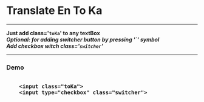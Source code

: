 <h1>Translate En To Ka</h1>
<hr>
<b>Just add class='<code>toKa</code>' to any textBox
<br>
<i>Optional: for adding switcher button by pressing '`' symbol <br>
Add checkbox witch class='<code>switcher</code>'</i>
<hr>
<h3>Demo</h3>
<xmp>
 	<input class="toKa">
	<input type="checkbox" class="switcher">
</xmp>


